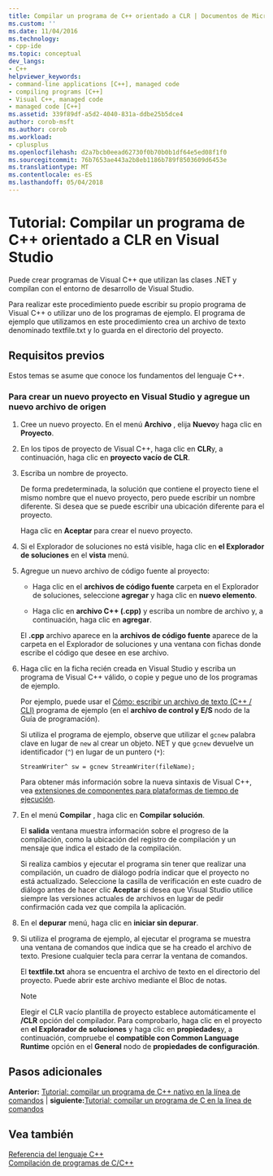 ```yaml
---
title: Compilar un programa de C++ orientado a CLR | Documentos de Microsoft
ms.custom: ''
ms.date: 11/04/2016
ms.technology:
- cpp-ide
ms.topic: conceptual
dev_langs:
- C++
helpviewer_keywords:
- command-line applications [C++], managed code
- compiling programs [C++]
- Visual C++, managed code
- managed code [C++]
ms.assetid: 339f89df-a5d2-4040-831a-ddbe25b5dce4
author: corob-msft
ms.author: corob
ms.workload:
- cplusplus
ms.openlocfilehash: d2a7bcb0eead62730f0b70b0b1df64e5ed08f1f0
ms.sourcegitcommit: 76b7653ae443a2b8eb1186b789f8503609d6453e
ms.translationtype: MT
ms.contentlocale: es-ES
ms.lasthandoff: 05/04/2018
---
```

# <a name="walkthrough-compiling-a-c-program-that-targets-the-clr-in-visual-studio"></a>Tutorial: Compilar un programa de C++ orientado a CLR en Visual Studio
Puede crear programas de Visual C++ que utilizan las clases .NET y compilan con el entorno de desarrollo de Visual Studio.  
  
 Para realizar este procedimiento puede escribir su propio programa de Visual C++ o utilizar uno de los programas de ejemplo. El programa de ejemplo que utilizamos en este procedimiento crea un archivo de texto denominado textfile.txt y lo guarda en el directorio del proyecto.  
  
## <a name="prerequisites"></a>Requisitos previos  
 Estos temas se asume que conoce los fundamentos del lenguaje C++.  
  
### <a name="to-create-a-new-project-in-visual-studio-and-add-a-new-source-file"></a>Para crear un nuevo proyecto en Visual Studio y agregue un nuevo archivo de origen  
  
1.  Cree un nuevo proyecto. En el menú **Archivo** , elija **Nuevo**y haga clic en **Proyecto**.  
  
2.  En los tipos de proyecto de Visual C++, haga clic en **CLR**y, a continuación, haga clic en **proyecto vacío de CLR**.  
  
3.  Escriba un nombre de proyecto.  
  
     De forma predeterminada, la solución que contiene el proyecto tiene el mismo nombre que el nuevo proyecto, pero puede escribir un nombre diferente. Si desea que se puede escribir una ubicación diferente para el proyecto.  
  
     Haga clic en **Aceptar** para crear el nuevo proyecto.  
  
4.  Si el Explorador de soluciones no está visible, haga clic en **el Explorador de soluciones** en el **vista** menú.  
  
5.  Agregue un nuevo archivo de código fuente al proyecto:  
  
    -   Haga clic en el **archivos de código fuente** carpeta en el Explorador de soluciones, seleccione **agregar** y haga clic en **nuevo elemento**.  
  
    -   Haga clic en **archivo C++ (.cpp)** y escriba un nombre de archivo y, a continuación, haga clic en **agregar**.  
  
     El **.cpp** archivo aparece en la **archivos de código fuente** aparece de la carpeta en el Explorador de soluciones y una ventana con fichas donde escribe el código que desee en ese archivo.  
  
6.  Haga clic en la ficha recién creada en Visual Studio y escriba un programa de Visual C++ válido, o copie y pegue uno de los programas de ejemplo.  
  
     Por ejemplo, puede usar el [Cómo: escribir un archivo de texto (C++ / CLI)](../dotnet/how-to-write-a-text-file-cpp-cli.md) programa de ejemplo (en el **archivo de control y E/S** nodo de la Guía de programación).  
  
     Si utiliza el programa de ejemplo, observe que utilizar el `gcnew` palabra clave en lugar de `new` al crear un objeto. NET y que `gcnew` devuelve un identificador (`^`) en lugar de un puntero (`*`):  
  
     `StreamWriter^ sw = gcnew StreamWriter(fileName);`  
  
     Para obtener más información sobre la nueva sintaxis de Visual C++, vea [extensiones de componentes para plataformas de tiempo de ejecución](../windows/component-extensions-for-runtime-platforms.md).  
  
7.  En el menú **Compilar** , haga clic en **Compilar solución**.  
  
     El **salida** ventana muestra información sobre el progreso de la compilación, como la ubicación del registro de compilación y un mensaje que indica el estado de la compilación.  
  
     Si realiza cambios y ejecutar el programa sin tener que realizar una compilación, un cuadro de diálogo podría indicar que el proyecto no está actualizado. Seleccione la casilla de verificación en este cuadro de diálogo antes de hacer clic **Aceptar** si desea que Visual Studio utilice siempre las versiones actuales de archivos en lugar de pedir confirmación cada vez que compila la aplicación.  
  
8.  En el **depurar** menú, haga clic en **iniciar sin depurar**.  
  
9. Si utiliza el programa de ejemplo, al ejecutar el programa se muestra una ventana de comandos que indica que se ha creado el archivo de texto. Presione cualquier tecla para cerrar la ventana de comandos.  
  
     El **textfile.txt** ahora se encuentra el archivo de texto en el directorio del proyecto. Puede abrir este archivo mediante el Bloc de notas.  
  
    > [!NOTE]
    >  Elegir el CLR vacío plantilla de proyecto establece automáticamente el **/CLR** opción del compilador. Para comprobarlo, haga clic en el proyecto en **el Explorador de soluciones** y haga clic en **propiedades**y, a continuación, compruebe el **compatible con Common Language Runtime** opción en el  **General** nodo de **propiedades de configuración**.  
  
## <a name="whats-next"></a>Pasos adicionales  
 **Anterior:** [Tutorial: compilar un programa de C++ nativo en la línea de comandos](../build/walkthrough-compiling-a-native-cpp-program-on-the-command-line.md) &#124; **siguiente:**[Tutorial: compilar un programa de C en la línea de comandos](../build/walkthrough-compile-a-c-program-on-the-command-line.md)  
  
## <a name="see-also"></a>Vea también  
 [Referencia del lenguaje C++](../cpp/cpp-language-reference.md)   
 [Compilación de programas de C/C++](../build/building-c-cpp-programs.md)